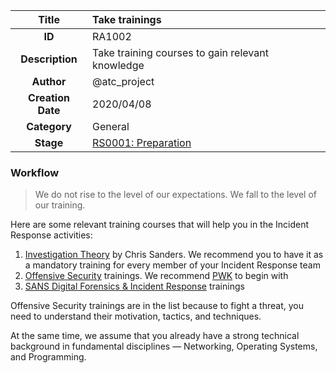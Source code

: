 | Title                       | Take trainings         |
|:---------------------------:|:--------------------|
| **ID**                      | RA1002            |
| **Description**             | Take training courses to gain relevant knowledge   |
| **Author**                  | @atc_project        |
| **Creation Date**           | 2020/04/08 |
| **Category**                | General      |
| **Stage**                   |[RS0001: Preparation](../Response_Stages/RS0001.md)| 

### Workflow

> We do not rise to the level of our expectations. We fall to the level of our training.  

Here are some relevant training courses that will help you in the Incident Response activities:  

1. [Investigation Theory](https://chrissanders.org/training/investigationtheory/) by Chris Sanders. We recommend you to have it as a mandatory training for every member of your Incident Response team  
2. [Offensive Security](https://www.offensive-security.com/courses-and-certifications/) trainings. We recommend [PWK](https://www.offensive-security.com/pwk-oscp/) to begin with  
3. [SANS Digital Forensics & Incident Response](https://digital-forensics.sans.org/training/courses) trainings  

Offensive Security trainings are in the list because to fight a threat, you need to understand their motivation, tactics, and techniques.  

At the same time, we assume that you already have a strong technical background in fundamental disciplines — Networking, Operating Systems, and Programming.  
